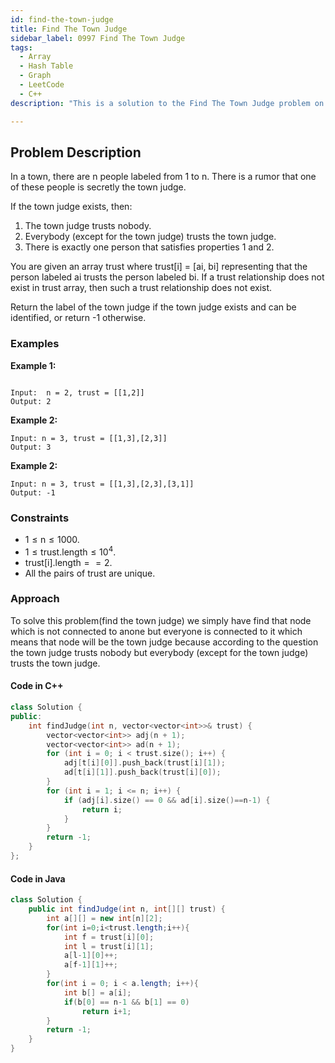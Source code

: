 ```yaml
---
id: find-the-town-judge
title: Find The Town Judge
sidebar_label: 0997 Find The Town Judge
tags:
  - Array
  - Hash Table
  - Graph
  - LeetCode
  - C++
description: "This is a solution to the Find The Town Judge problem on LeetCode."

---
```


## Problem Description

In a town, there are n people labeled from 1 to n. There is a rumor that one of these people is secretly the town judge.

If the town judge exists, then:

1. The town judge trusts nobody.
2. Everybody (except for the town judge) trusts the town judge.
3. There is exactly one person that satisfies properties 1 and 2.

You are given an array trust where trust[i] = [ai, bi] representing that the person labeled ai trusts the person labeled bi. If a trust relationship does not exist in trust array, then such a trust relationship does not exist.

Return the label of the town judge if the town judge exists and can be identified, or return -1 otherwise.



### Examples

**Example 1:**

```

Input:  n = 2, trust = [[1,2]]
Output: 2
```

**Example 2:**

```
Input: n = 3, trust = [[1,3],[2,3]]
Output: 3
```

**Example 2:**

```
Input: n = 3, trust = [[1,3],[2,3],[3,1]]
Output: -1
```

### Constraints

- $1 \leq \text{n} \leq 1000$.
- $1 \leq \text{trust.length} \leq 10^4$.
- $\text{trust[i].length} == 2$.
- $\text{All the pairs of trust are unique}$.


### Approach 

To solve this problem(find the town judge) we simply have find that node which is not connected to anone but everyone is connected to it which means that node will be the town judge because according to the question the town judge trusts nobody but everybody (except for the town judge) trusts the town judge.

#### Code in C++

```cpp
class Solution {
public:
    int findJudge(int n, vector<vector<int>>& trust) {
        vector<vector<int>> adj(n + 1);
        vector<vector<int>> ad(n + 1);
        for (int i = 0; i < trust.size(); i++) {
            adj[t[i][0]].push_back(trust[i][1]);
            ad[t[i][1]].push_back(trust[i][0]);
        }
        for (int i = 1; i <= n; i++) {
            if (adj[i].size() == 0 && ad[i].size()==n-1) {
                return i;
            }
        }
        return -1;
    }
};
```

#### Code in Java

```java
class Solution {
    public int findJudge(int n, int[][] trust) {
        int a[][] = new int[n][2];
        for(int i=0;i<trust.length;i++){
            int f = trust[i][0];
            int l = trust[i][1];
            a[l-1][0]++;
            a[f-1][1]++;
        }
        for(int i = 0; i < a.length; i++){
            int b[] = a[i];
            if(b[0] == n-1 && b[1] == 0)
                return i+1; 
        }
        return -1;      
    }
}

```


